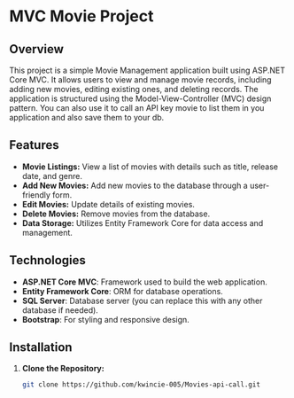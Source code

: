 # MVC Movie Project

## Overview

This project is a simple Movie Management application built using ASP.NET Core MVC. It allows users to view and manage movie records, including adding new movies, editing existing ones, and deleting records. The application is structured using the Model-View-Controller (MVC) design pattern.
You can also use it to call an API key movie to list them in you application and also save them to your db.
## Features

- **Movie Listings:** View a list of movies with details such as title, release date, and genre.
- **Add New Movies:** Add new movies to the database through a user-friendly form.
- **Edit Movies:** Update details of existing movies.
- **Delete Movies:** Remove movies from the database.
- **Data Storage:** Utilizes Entity Framework Core for data access and management.

## Technologies

- **ASP.NET Core MVC**: Framework used to build the web application.
- **Entity Framework Core**: ORM for database operations.
- **SQL Server**: Database server (you can replace this with any other database if needed).
- **Bootstrap**: For styling and responsive design.

## Installation

1. **Clone the Repository:**

   ```bash
   git clone https://github.com/kwincie-005/Movies-api-call.git
